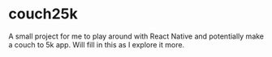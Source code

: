 # couch25k

A small project for me to play around with React Native and potentially make a couch to 5k app. Will fill in this as I explore it more. 
